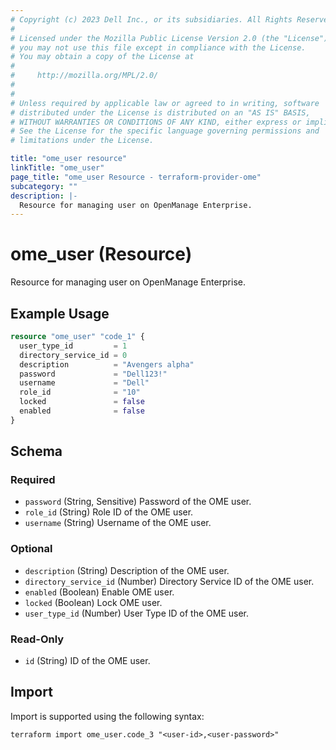 ```yaml
---
# Copyright (c) 2023 Dell Inc., or its subsidiaries. All Rights Reserved.
# 
# Licensed under the Mozilla Public License Version 2.0 (the "License");
# you may not use this file except in compliance with the License.
# You may obtain a copy of the License at
# 
#     http://mozilla.org/MPL/2.0/
# 
# 
# Unless required by applicable law or agreed to in writing, software
# distributed under the License is distributed on an "AS IS" BASIS,
# WITHOUT WARRANTIES OR CONDITIONS OF ANY KIND, either express or implied.
# See the License for the specific language governing permissions and
# limitations under the License.

title: "ome_user resource"
linkTitle: "ome_user"
page_title: "ome_user Resource - terraform-provider-ome"
subcategory: ""
description: |-
  Resource for managing user on OpenManage Enterprise.
---
```


# ome_user (Resource)

Resource for managing user on OpenManage Enterprise.


## Example Usage

```terraform
resource "ome_user" "code_1" {
  user_type_id         = 1
  directory_service_id = 0
  description          = "Avengers alpha"
  password             = "Dell123!"
  username             = "Dell"
  role_id              = "10"
  locked               = false
  enabled              = false
}
```

<!-- schema generated by tfplugindocs -->
## Schema

### Required

- `password` (String, Sensitive) Password of the OME user.
- `role_id` (String) Role ID of the OME user.
- `username` (String) Username of the OME user.

### Optional

- `description` (String) Description of the OME user.
- `directory_service_id` (Number) Directory Service ID of the OME user.
- `enabled` (Boolean) Enable OME user.
- `locked` (Boolean) Lock OME user.
- `user_type_id` (Number) User Type ID of the OME user.

### Read-Only

- `id` (String) ID of the OME user.

## Import

Import is supported using the following syntax:

```shell
terraform import ome_user.code_3 "<user-id>,<user-password>"
```